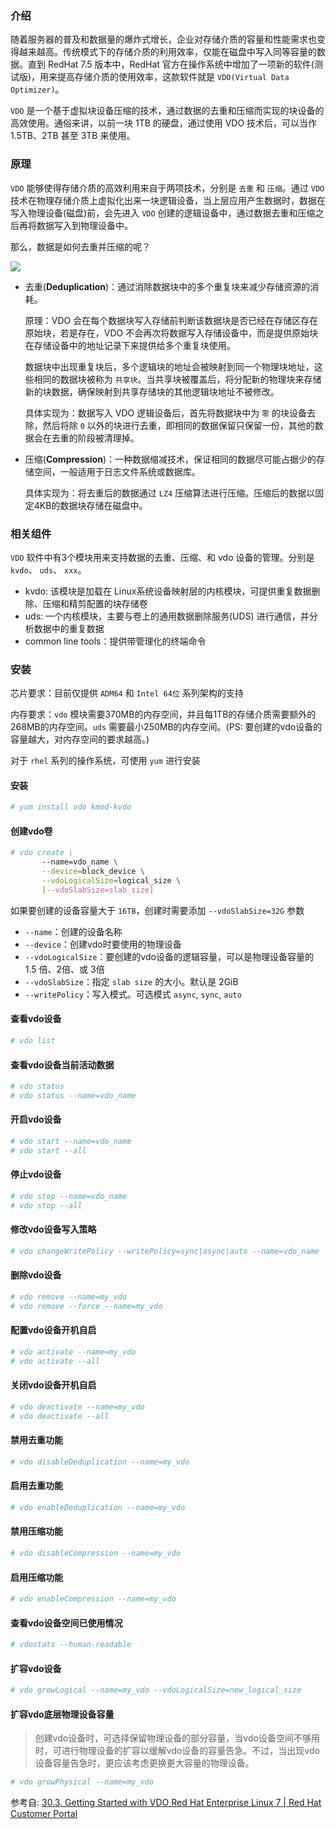 ### 介绍

随着服务器的普及和数据量的爆炸式增长，企业对存储介质的容量和性能需求也变得越来越高。传统模式下的存储介质的利用效率，仅能在磁盘中写入同等容量的数据。直到 RedHat 7.5 版本中，RedHat 官方在操作系统中增加了一项新的软件(测试版)，用来提高存储介质的使用效率，这款软件就是 `VDO(Virtual Data Optimizer)`。

`VDO` 是一个基于虚拟块设备压缩的技术，通过数据的去重和压缩而实现的块设备的高效使用。通俗来讲，以前一块 1TB 的硬盘，通过使用 VDO 技术后，可以当作 1.5TB、2TB 甚至 3TB 来使用。

### 原理

`VDO` 能够使得存储介质的高效利用来自于两项技术，分别是 `去重` 和 `压缩`。通过 `VDO` 技术在物理存储介质上虚拟化出来一块逻辑设备，当上层应用产生数据时，数据在写入物理设备(磁盘)前，会先进入 `VDO` 创建的逻辑设备中，通过数据去重和压缩之后再将数据写入到物理设备中。

那么，数据是如何去重并压缩的呢？

![](../../../WorkSpace/notes/img/vdo-1.png) 

- 去重(**Deduplication**)：通过消除数据块中的多个重复块来减少存储资源的消耗。

  原理：VDO 会在每个数据块写入存储前判断该数据块是否已经在存储区存在原始块，若是存在，VDO 不会再次将数据写入存储设备中，而是提供原始块在存储设备中的地址记录下来提供给多个重复块使用。

  数据块中出现重复块后，多个逻辑块的地址会被映射到同一个物理块地址，这些相同的数据块被称为 `共享块`。当共享块被覆盖后，将分配新的物理块来存储新的块数据，确保映射到共享存储块的其他逻辑块地址不被修改。

  具体实现为：数据写入 VDO 逻辑设备后，首先将数据块中为 `零` 的块设备去除，然后将除 `0` 以外的块进行去重，即相同的数据保留只保留一份，其他的数据会在去重的阶段被清理掉。

  

- 压缩(**Compression**)：一种数据缩减技术，保证相同的数据尽可能占据少的存储空间，一般适用于日志文件系统或数据库。

  具体实现为：将去重后的数据通过 `LZ4` 压缩算法进行压缩。压缩后的数据以固定4KB的数据块存储在磁盘中。

### 相关组件

`VDO` 软件中有3个模块用来支持数据的去重、压缩、和 vdo 设备的管理。分别是 `kvdo`、 `uds`、 `xxx`。

- kvdo: 该模块是加载在 Linux系统设备映射层的内核模块，可提供重复数据删除、压缩和精剪配置的块存储卷
- uds: 一个内核模块，主要与卷上的通用数据删除服务(UDS) 进行通信，并分析数据中的重复数据 
- common line tools：提供带管理化的终端命令

### 安装

芯片要求：目前仅提供 `ADM64` 和 `Intel 64位` 系列架构的支持

内存要求：`vdo` 模块需要370MB的内存空间，并且每1TB的存储介质需要额外的268MB的内存空间。`uds` 需要最小250MB的内存空间。(PS: 要创建的vdo设备的容量越大，对内存空间的要求越高。)

对于 `rhel` 系列的操作系统，可使用 `yum` 进行安装

#### 安装

```bash
# yum install vdo kmod-kvdo
```

#### 创建vdo卷

```bash
# vdo create \
       --name=vdo_name \
       --device=block_device \
       --vdoLogicalSize=logical_size \
       [--vdoSlabSize=slab_size]
```

如果要创建的设备容量大于 `16TB`，创建时需要添加 `--vdoSlabSize=32G` 参数

- `--name`：创建的设备名称
- `--device`：创建vdo时要使用的物理设备
- `--vdoLogicalSize`：要创建的vdo设备的逻辑容量，可以是物理设备容量的 1.5 倍、2倍、或 3倍
- `--vdoSlabSize`：指定 `slab size` 的大小。默认是 2GiB
- `--writePolicy`：写入模式。可选模式 `async`, `sync`, `auto`

#### 查看vdo设备

```bash
# vdo list
```

#### 查看vdo设备当前活动数据

```bash
# vdo status
# vdo status --name=vdo_name
```

#### 开启vdo设备

```bash
# vdo start --name=vdo_name
# vdo start --all
```

#### 停止vdo设备

```bash
# vdo stop --name=vdo_name
# vdo stop --all
```

#### 修改vdo设备写入策略

```bash
# vdo changeWritePolicy --writePolicy=sync|async|auto --name=vdo_name
```

#### 删除vdo设备

```bash
# vdo remove --name=my_vdo
# vdo remove --force --name=my_vdo
```

#### 配置vdo设备开机自启

```bash
# vdo activate --name=my_vdo
# vdo activate --all
```

#### 关闭vdo设备开机自启

```bash
# vdo deactivate --name=my_vdo
# vdo deactivate --all
```

#### 禁用去重功能

```bash
# vdo disableDeduplication --name=my_vdo
```

#### 启用去重功能

```bash
# vdo enableDeduplication --name=my_vdo
```

#### 禁用压缩功能

```bash
# vdo disableCompression --name=my_vdo
```

#### 启用压缩功能

```bash
# vdo enableCompression --name=my_vdo
```

#### 查看vdo设备空间已使用情况

```bash
# vdostats --human-readable
```

#### 扩容vdo设备

```bash
# vdo growLogical --name=my_vdo --vdoLogicalSize=new_logical_size
```

#### 扩容vdo底层物理设备容量

> 创建vdo设备时，可选择保留物理设备的部分容量，当vdo设备空间不够用时，可进行物理设备的扩容以缓解vdo设备的容量告急。不过，当出现vdo设备容量告急时，更应该考虑更换更大容量的物理设备。

```bash
# vdo growPhysical --name=my_vdo
```





参考自: [30.3. Getting Started with VDO Red Hat Enterprise Linux 7 | Red Hat Customer Portal](https://access.redhat.com/documentation/en-us/red_hat_enterprise_linux/7/html/storage_administration_guide/vdo-quick-start)



